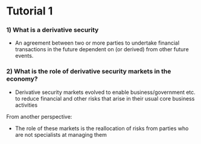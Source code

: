# Tutorial 1

### 1) What is a derivative security
- An agreement between two or more parties to undertake financial transactions in the future dependent on (or derived) from other future events.

### 2) What is the role of derivative security markets in the economy?
- Derivative security markets evolved to enable business/government etc. to reduce financial and other risks that arise in their usual core business activities

From another perspective:
- The role of these markets is the reallocation of risks from parties who are not specialists at managing them
